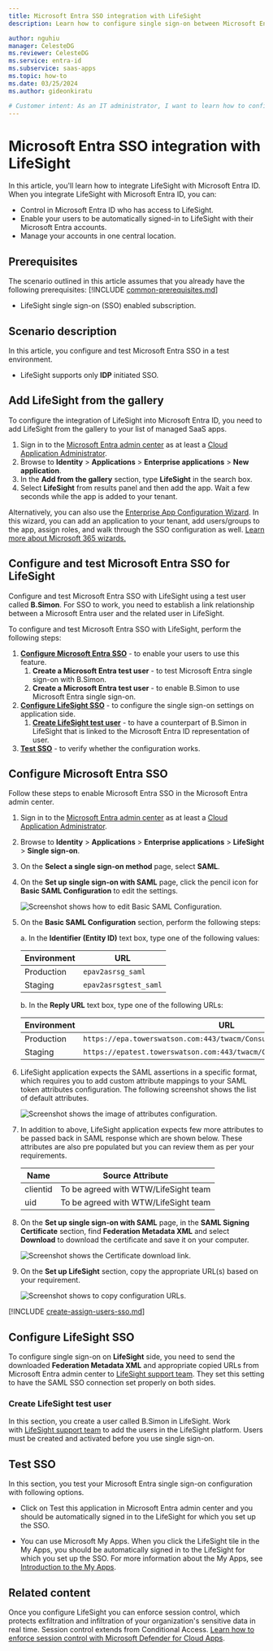 ```yaml
---
title: Microsoft Entra SSO integration with LifeSight
description: Learn how to configure single sign-on between Microsoft Entra ID and LifeSight.

author: nguhiu
manager: CelesteDG
ms.reviewer: CelesteDG
ms.service: entra-id
ms.subservice: saas-apps
ms.topic: how-to
ms.date: 03/25/2024
ms.author: gideonkiratu

# Customer intent: As an IT administrator, I want to learn how to configure single sign-on between Microsoft Entra ID and LifeSight so that I can control who has access to LifeSight, enable automatic sign-in with Microsoft Entra accounts, and manage my accounts in one central location.
---
```


# Microsoft Entra SSO integration with LifeSight

In this article,  you'll learn how to integrate LifeSight with Microsoft Entra ID. When you integrate LifeSight with Microsoft Entra ID, you can:

* Control in Microsoft Entra ID who has access to LifeSight.
* Enable your users to be automatically signed-in to LifeSight with their Microsoft Entra accounts.
* Manage your accounts in one central location.

## Prerequisites
The scenario outlined in this article assumes that you already have the following prerequisites:
[!INCLUDE [common-prerequisites.md](~/identity/saas-apps/includes/common-prerequisites.md)]
* LifeSight single sign-on (SSO) enabled subscription.

## Scenario description

In this article,  you configure and test Microsoft Entra SSO in a test environment.

* LifeSight supports only **IDP** initiated SSO.

## Add LifeSight from the gallery

To configure the integration of LifeSight into Microsoft Entra ID, you need to add LifeSight from the gallery to your list of managed SaaS apps.

1. Sign in to the [Microsoft Entra admin center](https://entra.microsoft.com) as at least a [Cloud Application Administrator](~/identity/role-based-access-control/permissions-reference.md#cloud-application-administrator).
1. Browse to **Identity** > **Applications** > **Enterprise applications** > **New application**.
1. In the **Add from the gallery** section, type **LifeSight** in the search box.
1. Select **LifeSight** from results panel and then add the app. Wait a few seconds while the app is added to your tenant.

Alternatively, you can also use the [Enterprise App Configuration Wizard](https://portal.office.com/AdminPortal/home?Q=Docs#/azureadappintegration). In this wizard, you can add an application to your tenant, add users/groups to the app, assign roles, and walk through the SSO configuration as well. [Learn more about Microsoft 365 wizards.](/microsoft-365/admin/misc/azure-ad-setup-guides)

## Configure and test Microsoft Entra SSO for LifeSight

Configure and test Microsoft Entra SSO with LifeSight using a test user called **B.Simon**. For SSO to work, you need to establish a link relationship between a Microsoft Entra user and the related user in LifeSight.

To configure and test Microsoft Entra SSO with LifeSight, perform the following steps:

1. **[Configure Microsoft Entra SSO](#configure-microsoft-entra-sso)** - to enable your users to use this feature.
    1. **Create a Microsoft Entra test user** - to test Microsoft Entra single sign-on with B.Simon.
    1. **Create a Microsoft Entra test user** - to enable B.Simon to use Microsoft Entra single sign-on.
1. **[Configure LifeSight SSO](#configure-lifesight-sso)** - to configure the single sign-on settings on application side.
    1. **[Create LifeSight test user](#create-lifesight-test-user)** - to have a counterpart of B.Simon in LifeSight that is linked to the Microsoft Entra ID representation of user.
1. **[Test SSO](#test-sso)** - to verify whether the configuration works.

## Configure Microsoft Entra SSO

Follow these steps to enable Microsoft Entra SSO in the Microsoft Entra admin center.

1. Sign in to the [Microsoft Entra admin center](https://entra.microsoft.com) as at least a [Cloud Application Administrator](~/identity/role-based-access-control/permissions-reference.md#cloud-application-administrator).
1. Browse to **Identity** > **Applications** > **Enterprise applications** > **LifeSight** > **Single sign-on**.
1. On the **Select a single sign-on method** page, select **SAML**.
1. On the **Set up single sign-on with SAML** page, click the pencil icon for **Basic SAML Configuration** to edit the settings.

   ![Screenshot shows how to edit Basic SAML Configuration.](common/edit-urls.png "Basic Configuration")

1. On the **Basic SAML Configuration** section, perform the following steps:

    a. In the **Identifier (Entity ID)** text box, type one of the following values:

	| Environment | URL |
	|------------|------------|
	| Production |`epav2asrsg_saml`|
	| Staging |`epav2asrsgtest_saml`|

    b. In the **Reply URL** text box, type one of the following URLs:
    
    | Environment | URL |
    |------------|------------|
    | Production | `https://epa.towerswatson.com:443/twacm/Consumer/metaAlias/epa/sp1` |
    | Staging | `https://epatest.towerswatson.com:443/twacm/Consumer/metaAlias/epa/sp2` |

1. LifeSight application expects the SAML assertions in a specific format, which requires you to add custom attribute mappings to your SAML token attributes configuration. The following screenshot shows the list of default attributes.

	![Screenshot shows the image of attributes configuration.](common/default-attributes.png "Image")

1. In addition to above, LifeSight application expects few more attributes to be passed back in SAML response which are shown below. These attributes are also pre populated but you can review them as per your requirements.
	
	| Name  |  Source Attribute|
	| ----- | --------- |
	| clientid | To be agreed with WTW/LifeSight team |
	| uid | To be agreed with WTW/LifeSight team |

1. On the **Set up single sign-on with SAML** page, in the **SAML Signing Certificate** section, find **Federation Metadata XML** and select **Download** to download the certificate and save it on your computer.

	![Screenshot shows the Certificate download link.](common/metadataxml.png "Certificate")

1. On the **Set up LifeSight** section, copy the appropriate URL(s) based on your requirement.

	![Screenshot shows to copy configuration URLs.](common/copy-configuration-urls.png "Metadata")

[!INCLUDE [create-assign-users-sso.md](~/identity/saas-apps/includes/create-assign-users-sso.md)]

## Configure LifeSight SSO

To configure single sign-on on **LifeSight** side, you need to send the downloaded **Federation Metadata XML** and appropriate copied URLs from Microsoft Entra admin center to [LifeSight support team](mailto:Outsourcing.NNA.Tech.Service.Management.and.Support_Tier.2_3@willistowerswatson.com). They set this setting to have the SAML SSO connection set properly on both sides.

### Create LifeSight test user

In this section, you create a user called B.Simon in LifeSight. Work with [LifeSight support team](mailto:Outsourcing.NNA.Tech.Service.Management.and.Support_Tier.2_3@willistowerswatson.com) to add the users in the LifeSight platform. Users must be created and activated before you use single sign-on.

## Test SSO 

In this section, you test your Microsoft Entra single sign-on configuration with following options.
 
* Click on Test this application in Microsoft Entra admin center and you should be automatically signed in to the LifeSight for which you set up the SSO.
 
* You can use Microsoft My Apps. When you click the LifeSight tile in the My Apps, you should be automatically signed in to the LifeSight for which you set up the SSO. For more information about the My Apps, see [Introduction to the My Apps](https://support.microsoft.com/account-billing/sign-in-and-start-apps-from-the-my-apps-portal-2f3b1bae-0e5a-4a86-a33e-876fbd2a4510).

## Related content

Once you configure LifeSight you can enforce session control, which protects exfiltration and infiltration of your organization's sensitive data in real time. Session control extends from Conditional Access. [Learn how to enforce session control with Microsoft Defender for Cloud Apps](/cloud-app-security/proxy-deployment-any-app).
